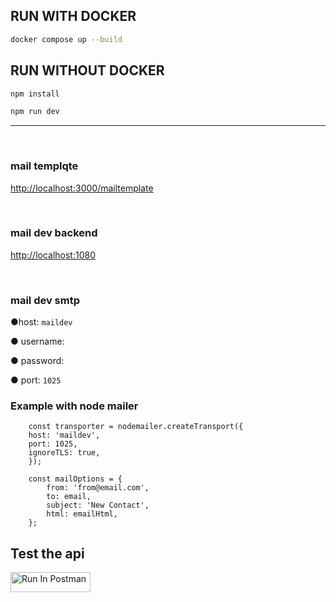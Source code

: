 
## RUN WITH DOCKER
```bash
docker compose up --build
```

## RUN WITHOUT DOCKER
```bash
npm install
```
```bash
npm run dev
```
<hr>
<br>
<h3>mail templqte</h3>

[http://localhost:3000/mailtemplate](http://localhost:3000/mailtemplate) 

<br/>
<h3>mail dev backend</h3>

[http://localhost:1080](http://localhost:1080)

<br/>
<h3>mail dev smtp</h3>

●host: `maildev`

● username:

● password:

● port: `1025`

### Example with node mailer

```
    const transporter = nodemailer.createTransport({
    host: 'maildev',
    port: 1025,
    ignoreTLS: true,
    });
    
    const mailOptions = {
        from: 'from@email.com',
        to: email,
        subject: 'New Contact',
        html: emailHtml,
    };
```

## Test the api

[<img src="https://run.pstmn.io/button.svg" alt="Run In Postman" style="width: 128px; height: 32px;">](https://god.gw.postman.com/run-collection/20726569-626456c6-231b-4f38-82ac-bfde97981479?action=collection%2Ffork&source=rip_markdown&collection-url=entityId%3D20726569-626456c6-231b-4f38-82ac-bfde97981479%26entityType%3Dcollection%26workspaceId%3De638c00e-154b-4000-85fe-58a1f52e21c2)

